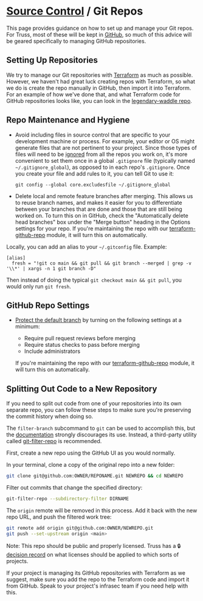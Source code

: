 # [Source Control](./README.md) / Git Repos

This page provides guidance on how to set up and manage your Git repos.
For Truss, most of these will be kept in [GitHub](https://github.com),
so much of this advice will be geared specifically to managing GitHub
repositories.

## Setting Up Repositories

We try to manage our Git repositories with [Terraform](https://terraform.io)
as much as possible. However, we haven't had great luck creating repos with
Terraform, so what we do is create the repo manually in GitHub, then import
it into Terraform. For an example of how we've done that, and what Terraform
code for GitHub repositories looks like, you can look in the
[legendary-waddle repo](https://github.com/trussworks/legendary-waddle/tree/master/trussworks-prod/github-global).

## Repo Maintenance and Hygiene

- Avoid including files in source control that are specific to your development
  machine or process. For example, your editor or OS might generate files that are
  not pertinent to your project. Since those types of files will need to be
  [ignored](https://help.github.com/en/github/using-git/ignoring-files) from all
  the repos you work on, it's more convenient to set them once in a global
  `.gitignore` file (typically named `~/.gitignore_global`), as opposed to in each
  repo's `.gitignore`. Once you create your file and add rules to it, you can tell
  Git to use it:

  ```
  git config --global core.excludesfile ~/.gitignore_global
  ```

- Delete local and remote feature branches after merging. This allows us to
  reuse branch names, and makes it easier for you to differentiate between
  your branches that are done and those that are still being worked on. To turn
  this on in GitHub, check the "Automatically delete head branches" box under
  the "Merge button" heading in the Options settings for your repo. If you're
  maintaining the repo with our
  [terraform-github-repo](https://registry.terraform.io/modules/trussworks/repo/github)
  module, it will turn this on automatically.

Locally, you can add an alias to your `~/.gitconfig` file. Example:

```
[alias]
  fresh = "!git co main && git pull && git branch --merged | grep -v '\\*' | xargs -n 1 git branch -D"
```

Then instead of doing the typical `git checkout main && git pull`, you would
only run `git fresh`.

## GitHub Repo Settings

- [Protect the default branch](https://help.github.com/en/articles/configuring-protected-branches) by turning on the following settings at a minimum:

  - Require pull request reviews before merging
  - Require status checks to pass before merging
  - Include administrators

  If you're maintaining the repo with our [terraform-github-repo](https://registry.terraform.io/modules/trussworks/repo/github)
  module, it will turn this on automatically.

## Splitting Out Code to a New Repository

If you need to split out code from one of your repositories into its own
separate repo, you can follow these steps to make sure you're preserving
the commit history when doing so.

The `filter-branch` subcommand to `git` can be used to accomplish this, but the
[documentation](https://git-scm.com/docs/git-filter-branch) strongly
discourages its use. Instead, a third-party utility called
[git-filter-repo](https://github.com/newren/git-filter-repo) is recommended.

First, create a new repo using the GitHub UI as you would normally.

In your terminal, clone a copy of the original repo into a new folder:

```sh
git clone git@github.com:OWNER/REPONAME.git NEWREPO && cd NEWREPO
```

Filter out commits that change the specified directory:

```sh
git-filter-repo --subdirectory-filter DIRNAME
```

The `origin` remote will be removed in this process. Add it back with the new
repo URL, and push the filtered work tree:

```sh
git remote add origin git@github.com:OWNER/NEWREPO.git
git push --set-upstream origin <main>
```

Note: This repo should be public and properly licensed. Truss has a
:lock:[decision record][license_tdr] on what licenses should be applied to
which sorts of projects.

If your project is managing its GitHub repositories with Terraform as
we suggest, make sure you add the repo to the Terraform code and import
it from GitHub. Speak to your project's infrasec team if you need help
with this.

[license_tdr]: https://docs.google.com/document/d/12UYIN3XfRPdKQV87_0ILa9-z6eWRBcLqtwP9fCyR6Tg/edit
